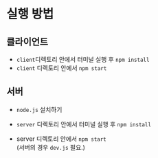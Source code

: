 # 실행 방법

## 클라이언트

- `client`디렉토리 안에서 터미널 실행 후 `npm install`
- `client` 디렉토리 안에서 `npm start`

## 서버

- `node.js` 설치하기

- `server` 디렉토리 안에서 터미널 실행 후 `npm install`
- server 디렉토리 안에서 `npm start`  
  (서버의 경우 `dev.js` 필요.)
